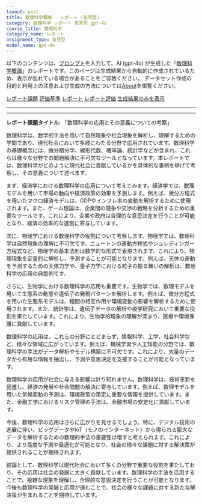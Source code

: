 ```yaml
---
layout: post
title: 数理科学概論 - レポート (意見型)
category: 数理科学 レポート 意見型 gpt-4o
course_title: 数理科学
category_name: レポート
assignment_type: 意見型
model_name: gpt-4o
---
```


以下のコンテンツは、[プロンプト](https://github.com/takedatoshiyuki/synthetic_assignments/tree/main/generated/数理科学/gpt-4o/prompt_レポート-意見型.md)を入力して、AI (gpt-4o) が生成した「[数理科学概論](/contents/数理科学/)」のレポートです。このページは生成結果から自動的に作成されているため、表示が乱れている場合があることをご容赦ください。
データセット作成の目的と利用上の注意および生成の方法については[About](/About)を御覧ください。

[レポート課題](../レポート課題-意見型)
[評価基準](../評価基準-意見型)
[レポート](../レポート-意見型)
[レポート評価](../レポート評価-意見型)
[生成結果のみを表示](https://github.com/takedatoshiyuki/synthetic_assignments/tree/main/generated/数理科学/gpt-4o/レポート-意見型.md)
  

***
***
  
**レポート課題タイトル:** 「数理科学の応用とその意義についての考察」

数理科学は、数学的手法を用いて自然現象や社会現象を解析し、理解するための学問であり、現代社会において多岐にわたる分野で応用されています。数理科学の基礎概念には、微分積分学、線形代数、確率論、統計学などが含まれ、これらは様々な分野での問題解決に不可欠なツールとなっています。本レポートでは、数理科学がどのように現代社会に貢献しているかを具体的な事例を挙げて考察し、その意義について述べます。

まず、経済学における数理科学の応用について考えてみます。経済学では、数理モデルを用いて市場の動向や経済政策の効果を予測します。例えば、微分方程式を用いたマクロ経済モデルは、GDPやインフレ率の変動を解析するために使用されます。また、ゲーム理論は、企業間の競争や交渉の戦略を分析するための重要なツールです。これにより、企業や政府は合理的な意思決定を行うことが可能となり、経済の効率的な運営に寄与しています。

次に、物理学における数理科学の役割について考察します。物理学では、数理科学は自然現象の理解に不可欠です。ニュートンの運動方程式やシュレディンガー方程式など、物理学の基本法則は数学的な形式で表現されます。これにより、物理現象を定量的に解析し、予測することが可能となります。例えば、天体の運動を予測するための天体力学や、量子力学における粒子の振る舞いの解析は、数理科学の応用の典型例です。

さらに、生物学における数理科学の応用も重要です。生物学では、数理モデルを用いて生態系の動態や遺伝子の発現パターンを解析します。例えば、微分方程式を用いた生態系モデルは、種間の相互作用や環境変動の影響を解析するために使用されます。また、統計学は、遺伝子データの解析や疫学研究において重要な役割を果たしています。これにより、生物学的現象の理解が深まり、医療や環境保護に貢献しています。

数理科学の応用は、これらの分野にとどまらず、情報科学、工学、社会科学など、様々な領域に広がっています。例えば、機械学習や人工知能の分野では、数理科学の手法がデータ解析やモデル構築に不可欠です。これにより、大量のデータから有用な情報を抽出し、予測や意思決定を支援することが可能となっています。

数理科学の応用が社会に与える影響は計り知れません。数理科学は、技術革新を促進し、経済の発展や社会問題の解決に寄与しています。例えば、数理モデルを用いた気候変動の予測は、環境政策の策定に重要な情報を提供しています。また、金融工学におけるリスク管理の手法は、金融市場の安定化に貢献しています。

今後、数理科学の応用はさらに広がりを見せるでしょう。特に、デジタル技術の進展に伴い、ビッグデータやIoT（モノのインターネット）から得られる膨大なデータを解析するための数理的手法の重要性は増すと考えられます。これにより、より高度な予測や最適化が可能となり、社会の様々な課題に対する解決策が提供されることが期待されます。

結論として、数理科学は現代社会において多くの分野で重要な役割を果たしており、その応用は社会の発展に大きく貢献しています。数理科学の手法を活用することで、複雑な現象を理解し、合理的な意思決定を行うことが可能となります。今後も数理科学の発展と応用が進むことで、社会の様々な課題に対する新たな解決策が生まれることを期待しています。
